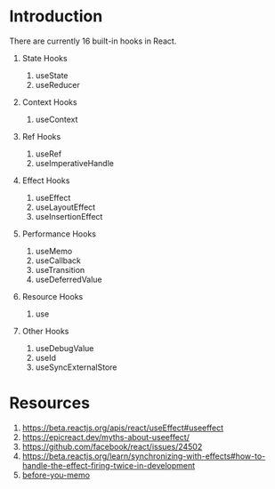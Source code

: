 
# Introduction

There are currently 16 built-in hooks in React.

1. State Hooks

    1. useState
    2. useReducer

2. Context Hooks

    1. useContext

3. Ref Hooks

    1. useRef
    2. useImperativeHandle

4. Effect Hooks

    1. useEffect
    2. useLayoutEffect
    3. useInsertionEffect

5. Performance Hooks

    1. useMemo
    2. useCallback
    3. useTransition
    4. useDeferredValue

6. Resource Hooks

    1. use

7. Other Hooks

    1. useDebugValue
    2. useId
    3. useSyncExternalStore


# Resources

1. https://beta.reactjs.org/apis/react/useEffect#useeffect
2. https://epicreact.dev/myths-about-useeffect/
3. https://github.com/facebook/react/issues/24502
4. https://beta.reactjs.org/learn/synchronizing-with-effects#how-to-handle-the-effect-firing-twice-in-development
5. [before-you-memo](https://overreacted.io/before-you-memo/)





